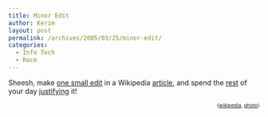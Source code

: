```yaml
---
title: Minor Edit
author: Kerim
layout: post
permalink: /archives/2005/03/25/minor-edit/
categories:
  - Info Tech
  - Race
---
```

Sheesh, make <a href="http://en.wikipedia.org/w/index.php?title=Taiwanese_aborigine&#038;diff=0&#038;oldid=11480602" onclick="_gaq.push(['_trackEvent', 'outbound-article', 'http://en.wikipedia.org/w/index.php?title=Taiwanese_aborigine&diff=0&oldid=11480602', 'one small edit']);" >one small edit</a> in a Wikipedia <a href="http://en.wikipedia.org/wiki/Taiwanese_aborigine" onclick="_gaq.push(['_trackEvent', 'outbound-article', 'http://en.wikipedia.org/wiki/Taiwanese_aborigine', 'article']);" >article</a>, and spend the <a href="http://en.wikipedia.org/wiki/User_talk:Kerim_Friedman#Racial_difference" onclick="_gaq.push(['_trackEvent', 'outbound-article', 'http://en.wikipedia.org/wiki/User_talk:Kerim_Friedman#Racial_difference', 'rest']);" >rest</a> of your day <a href="http://en.wikipedia.org/wiki/User_talk:Jeremykemp#RE:_Removal_of_Taiwanese_Aborigine_Photo" onclick="_gaq.push(['_trackEvent', 'outbound-article', 'http://en.wikipedia.org/wiki/User_talk:Jeremykemp#RE:_Removal_of_Taiwanese_Aborigine_Photo', 'justifying']);" >justifying</a> it!

<div style="text-align:right;">
  <span style="font-size:x-small;">{<a href="http://technorati.com/tag/wikipedia" onclick="_gaq.push(['_trackEvent', 'outbound-article', 'http://technorati.com/tag/wikipedia', 'wikipedia']);"  rel="tag">wikipedia</a>, <a href="http://technorati.com/tag/photo" onclick="_gaq.push(['_trackEvent', 'outbound-article', 'http://technorati.com/tag/photo', 'photo']);"  rel="tag">photo</a>}</span>


